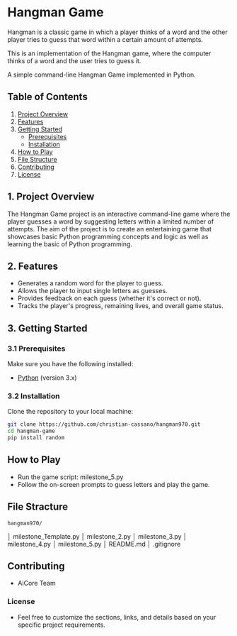 # Hangman Game
Hangman is a classic game in which a player thinks of a word and the other player tries to guess that word within a certain amount of attempts.

This is an implementation of the Hangman game, where the computer thinks of a word and the user tries to guess it. 

A simple command-line Hangman Game implemented in Python.

## Table of Contents

1. [Project Overview](#project-overview)
2. [Features](#features)
3. [Getting Started](#getting-started)
    - [Prerequisites](#prerequisites)
    - [Installation](#installation)
4. [How to Play](#how-to-play)
5. [File Structure](#file-structure)
7. [Contributing](#contributing)
8. [License](#license)

## 1. Project Overview

The Hangman Game project is an interactive command-line game where the player guesses a word by suggesting letters within a limited number of attempts. The aim of the project is to create an entertaining game that showcases basic Python programming concepts and logic as well as learning the basic of Python programming.

## 2. Features

- Generates a random word for the player to guess.
- Allows the player to input single letters as guesses.
- Provides feedback on each guess (whether it's correct or not).
- Tracks the player's progress, remaining lives, and overall game status.

## 3. Getting Started

### 3.1 Prerequisites

Make sure you have the following installed:

- [Python](https://www.python.org/) (version 3.x)


### 3.2 Installation

Clone the repository to your local machine:

```bash
git clone https://github.com/christian-cassano/hangman970.git
cd hangman-game
pip install random
```
 ## How to Play

- Run the game script:  milestone_5.py
- Follow the on-screen prompts to guess letters and play the game.

## File Stracture

    hangman970/
│   milestone_Template.py
│   milestone_2.py
│   milestone_3.py
│   milestone_4.py
│   milestone_5.py
│   README.md
│   .gitignore

## Contributing

- AiCore Team

### License
   
- Feel free to customize the sections, links, and details based on your specific project requirements.
